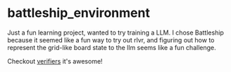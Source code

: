 # battleship_environment

Just a fun learning project, wanted to try training a LLM. I chose Battleship because it seemed like a fun way to try out rlvr, and figuring out how to represent the grid-like board state to the llm seems like a fun challenge.

Checkout [verifiers](https://github.com/willccbb/verifiers) it's awesome!